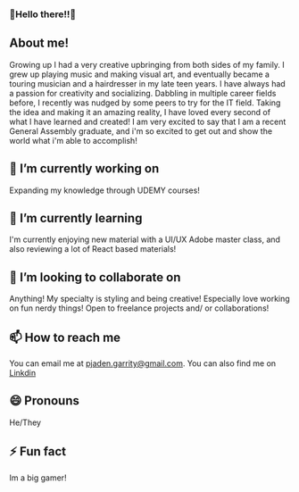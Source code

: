 ### 🥳Hello there!!🥳

**About me!**
---
Growing up I had a very creative upbringing from both sides of my family. I grew up playing music and making visual art, and eventually became a touring musician and a hairdresser in my late teen years. I have always had a passion for creativity and socializing. Dabbling in multiple career fields before, I recently was nudged by some peers to try for the IT field. Taking the idea and making it an amazing reality, I have loved every second of what I have learned and created! I am very excited to say that I am a recent General Assembly graduate, and i'm so excited to get out and show the world what i'm able to accomplish!

**🔭 I’m currently working on**
---
Expanding my knowledge through UDEMY courses!

**🌱 I’m currently learning**
---  
I'm currently enjoying new material with a UI/UX Adobe master class, and also reviewing a lot of React based materials!

**👯 I’m looking to collaborate on**
---
Anything! My specialty is styling and being creative! Especially love working on fun nerdy things!
Open to freelance projects and/ or collaborations! 

**📫 How to reach me**
---
You can email me at pjaden.garrity@gmail.com. You can also find me on [Linkdin](https://www.linkedin.com/in/jaden-garrity-96b33185/)

**😄 Pronouns**
--- 
He/They

**⚡ Fun fact**
---
Im a big gamer! 
